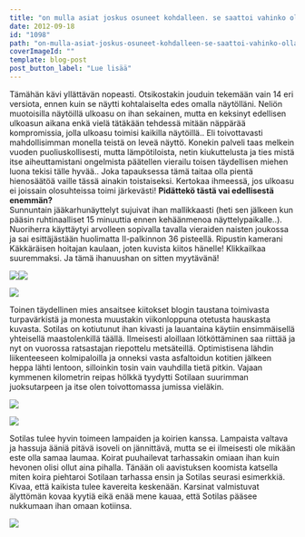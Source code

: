 ```yaml
---
title: "on mulla asiat joskus osuneet kohdalleen. se saattoi vahinko olla."
date: 2012-09-18
id: "1098"
path: "on-mulla-asiat-joskus-osuneet-kohdalleen-se-saattoi-vahinko-olla"
coverImageId: ""
template: blog-post
post_button_label: "Lue lisää"
---
```


Tämähän kävi yllättävän nopeasti. Otsikostakin jouduin tekemään vain 14 eri versiota, ennen kuin se näytti kohtalaiselta edes omalla näytölläni. Neliön muotoisilla näytöillä ulkoasu on ihan sekainen, mutta en keksinyt edellisen ulkoasun aikana enkä vielä tätäkään tehdessä mitään näppärää kompromissia, jolla ulkoasu toimisi kaikilla näytöillä.. Eli toivottavasti mahdollisimman monella teistä on leveä näyttö. Konekin palveli taas melkein vuoden puoliuskollisesti, mutta lämpötiloista, netin kiukuttelusta ja ties mistä itse aiheuttamistani ongelmista päätellen vierailu toisen täydellisen miehen luona tekisi tälle hyvää.. Joka tapauksessa tämä taitaa olla pientä hienosäätöä vaille tässä ainakin toistaiseksi. Kertokaa ihmeessä, jos ulkoasu ei joissain olosuhteissa toimi järkevästi! **Pidättekö tästä vai edellisestä enemmän?**  
Sunnuntain jääkarhunäyttelyt sujuivat ihan mallikkaasti (heti sen jälkeen kun pääsin ruhtinaalliset 15 minuuttia ennen kehäänmenoa näyttelypaikalle..). Nuoriherra käyttäytyi arvolleen sopivalla tavalla vieraiden naisten joukossa ja sai esittäjästään huolimatta II-palkinnon 36 pisteellä. Ripustin kamerani Käkkäräisen hoitajan kaulaan, joten kuvista kiitos hänelle! Klikkailkaa suuremmaksi. Ja tämä ihanuushan on sitten myytävänä!

[![](/images/8.jpg)](http://3.bp.blogspot.com/-UFfUFXlIFPI/UFi67jj6cBI/AAAAAAAABSE/7PEay2mfx3Y/s1600/8.jpg)[![](/images/7.jpg)](http://1.bp.blogspot.com/-rlT5X3PD5uk/UFi64QWnGTI/AAAAAAAABR8/jRlMAJHcEYI/s1600/7.jpg)

[![](/images/9.jpg)](http://4.bp.blogspot.com/-tDYRCoN7uYg/UFi6-nv0NMI/AAAAAAAABSM/gbW5CjA5Dh4/s1600/9.jpg)

Toinen täydellinen mies ansaitsee kiitokset blogin taustana toimivasta turpavärkistä ja monesta muustakin viikonloppuna otetusta hauskasta kuvasta. Sotilas on kotiutunut ihan kivasti ja lauantaina käytiin ensimmäisellä yhteisellä maastolenkillä täällä. Ilmeisesti aloillaan lötköttäminen saa riittää ja nyt on vuorossa ratsastajan riepottelu metsäteillä. Optimistisena lähdin liikenteeseen kolmipaloilla ja onneksi vasta asfaltoidun kotitien jälkeen heppa lähti lentoon, silloinkin tosin vain vauhdilla tietä pitkin. Vajaan kymmenen kilometrin reipas hölkkä tyydytti Sotilaan suurimman juoksutarpeen ja itse olen toivottomassa jumissa vieläkin.

[![](/images/IMG_8677.jpg)](http://3.bp.blogspot.com/-9HEE2EC9qGU/UFjCETXfDqI/AAAAAAAABTE/mtitZUu1UDU/s1600/IMG_8677.jpg)

[![](/images/IMG_8713.jpg)](http://2.bp.blogspot.com/-rMsXhYpphBM/UFjCIBYrO6I/AAAAAAAABTM/XaCqdvf38cM/s1600/IMG_8713.jpg)

Sotilas tulee hyvin toimeen lampaiden ja koirien kanssa. Lampaista valtava ja hassuja ääniä pitävä isoveli on jännittävä, mutta se ei ilmeisesti ole mikään este olla samaa laumaa. Koirat puuhailevat tarhassakin omiaan ihan kuin hevonen olisi ollut aina pihalla. Tänään oli aavistuksen koomista katsella miten koira piehtaroi Sotilaan tarhassa ensin ja Sotilas seurasi esimerkkiä. Kivaa, että kaikista tulee kavereita keskenään. Karsinat valmistuvat älyttömän kovaa kyytiä eikä enää mene kauaa, että Sotilas pääsee nukkumaan ihan omaan kotiinsa.

[![](/images/ak.jpg)](http://4.bp.blogspot.com/-TeQQ6kDrB34/UFjDnb-c-vI/AAAAAAAABTU/iISPEqxrsFA/s1600/ak.jpg)
